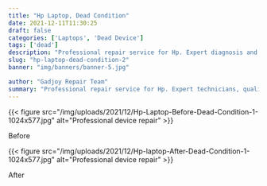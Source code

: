 ```yaml
---
title: "Hp Laptop, Dead Condition"
date: 2021-12-11T11:30:25
draft: false
categories: ['Laptops', 'Dead Device']
tags: ['dead']
description: "Professional repair service for Hp. Expert diagnosis and quality repairs in Bangalore."
slug: "hp-laptop-dead-condition-2"
banner: "img/banners/banner-5.jpg"

author: "Gadjoy Repair Team"
summary: "Professional repair service for Hp. Expert technicians, quality parts, warranty included."
---
```


{{< figure src="/img/uploads/2021/12/Hp-Laptop-Before-Dead-Condition-1-1024x577.jpg" alt="Professional device repair" >}}

Before

{{< figure src="/img/uploads/2021/12/Hp-laptop-After-Dead-Condition-1-1024x577.jpg" alt="Professional device repair" >}}

After